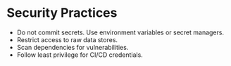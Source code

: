 # Security Practices

- Do not commit secrets. Use environment variables or secret managers.
- Restrict access to raw data stores.
- Scan dependencies for vulnerabilities.
- Follow least privilege for CI/CD credentials.
